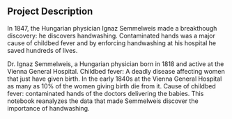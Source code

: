 ## Project Description
In 1847, the Hungarian physician Ignaz Semmelweis made a breakthough discovery: he discovers handwashing. Contaminated hands was a major cause of childbed fever and by enforcing handwashing at his hospital he saved hundreds of lives.

Dr. Ignaz Semmelweis, a Hungarian physician born in 1818 and active at the Vienna General Hospital. Childbed fever: A deadly disease affecting women that just have given birth. In the early 1840s at the Vienna General Hospital as many as 10% of the women giving birth die from it. Cause of childbed fever: contaminated hands of the doctors delivering the babies.
This notebook reanalyzes the data that made Semmelweis discover the importance of handwashing.
